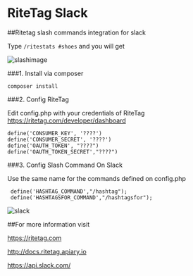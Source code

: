 # RiteTag Slack
##Ritetag slash commands integration for slack


Type ``` /ritestats #shoes ``` and you will get

![slashimage](https://cloud.githubusercontent.com/assets/4614574/12128823/8f2bfef4-b3de-11e5-88ab-ed6ea8ce9446.png)

###1. Install via composer

`composer install`

###2. Config RiteTag

  Edit config.php with your credentials of RiteTag https://ritetag.com/developer/dashboard

  ```
  define('CONSUMER_KEY', '????')
  define('CONSUMER_SECRET', '????')
  define('OAUTH_TOKEN', "????")
  define('OAUTH_TOKEN_SECRET',"????")
  ```

###3. Config Slash Command On Slack

  Use the same name for the commands defined on config.php

 ```
  define('HASHTAG_COMMAND',"/hashtag");
  define('HASHTAGSFOR_COMMAND',"/hashtagsfor");
  ```

![slack](https://cloud.githubusercontent.com/assets/4614574/12128827/953a8de2-b3de-11e5-9dca-98ca73b4be00.png)

##For more information visit

https://ritetag.com

http://docs.ritetag.apiary.io

https://api.slack.com/
